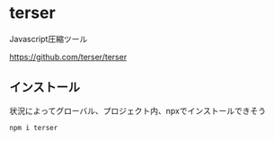 # terser

Javascript圧縮ツール

<https://github.com/terser/terser>

## インストール

状況によってグローバル、プロジェクト内、npxでインストールできそう

```
npm i terser
```

